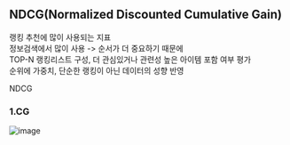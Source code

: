## NDCG(Normalized Discounted Cumulative Gain)


랭킹 추천에 많이 사용되는 지표     
정보검색에서 많이 사용 -> 순서가 더 중요하기 때문에        
TOP-N 랭킹리스트 구성, 더 관심있거나 관련성 높은 아이템 포함 여부 평가     
순위에 가중치, 단순한 랭킹이 아닌 데이터의 성향 반영     

NDCG          
      
### 1.CG
![image](https://user-images.githubusercontent.com/66204538/119470175-0bb97100-bd83-11eb-8696-27d9956c1403.png)
